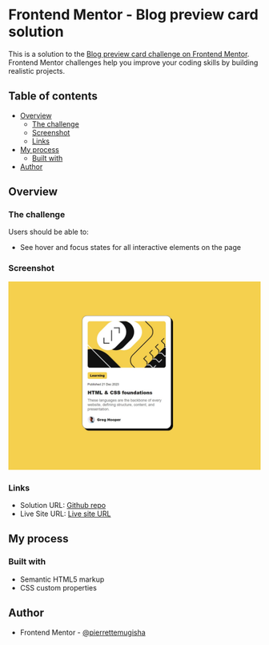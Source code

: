 # Frontend Mentor - Blog preview card solution

This is a solution to the [Blog preview card challenge on Frontend Mentor](https://www.frontendmentor.io/challenges/blog-preview-card-ckPaj01IcS). Frontend Mentor challenges help you improve your coding skills by building realistic projects. 

## Table of contents

- [Overview](#overview)
  - [The challenge](#the-challenge)
  - [Screenshot](#screenshot)
  - [Links](#links)
- [My process](#my-process)
  - [Built with](#built-with)
- [Author](#author)

## Overview

### The challenge

Users should be able to:

- See hover and focus states for all interactive elements on the page

### Screenshot

![](./screenshot.jpg)

### Links

- Solution URL: [Github repo](https://github.com/pierrettemugisha/fm-blog-preview-card)
- Live Site URL: [Live site URL](https://fm-blog-preview-card.vercel.app/)

## My process

### Built with

- Semantic HTML5 markup
- CSS custom properties

## Author

- Frontend Mentor - [@pierrettemugisha](https://www.frontendmentor.io/profile/pierrettemugisha)
